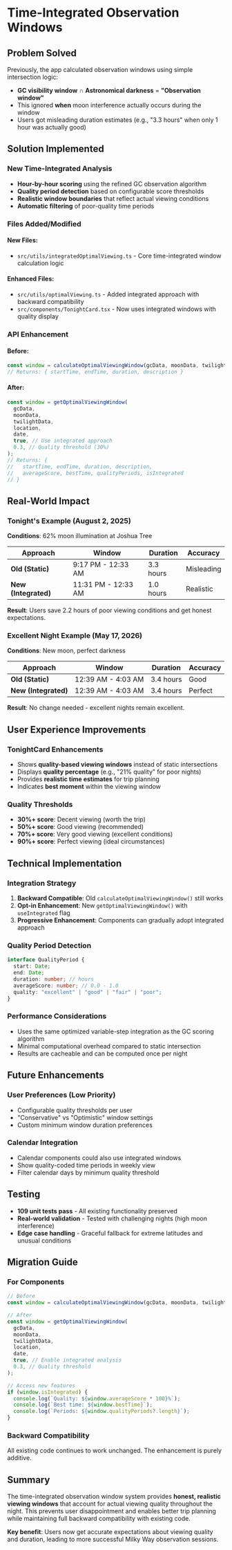 # Time-Integrated Observation Windows

## Problem Solved

Previously, the app calculated observation windows using simple intersection
logic:

- **GC visibility window** ∩ **Astronomical darkness** = **"Observation
  window"**
- This ignored **when** moon interference actually occurs during the window
- Users got misleading duration estimates (e.g., "3.3 hours" when only 1 hour
  was actually good)

## Solution Implemented

### New Time-Integrated Analysis

- **Hour-by-hour scoring** using the refined GC observation algorithm
- **Quality period detection** based on configurable score thresholds
- **Realistic window boundaries** that reflect actual viewing conditions
- **Automatic filtering** of poor-quality time periods

### Files Added/Modified

#### New Files:

- `src/utils/integratedOptimalViewing.ts` - Core time-integrated window
  calculation logic

#### Enhanced Files:

- `src/utils/optimalViewing.ts` - Added integrated approach with backward
  compatibility
- `src/components/TonightCard.tsx` - Now uses integrated windows with quality
  display

### API Enhancement

#### Before:

```typescript
const window = calculateOptimalViewingWindow(gcData, moonData, twilightData);
// Returns: { startTime, endTime, duration, description }
```

#### After:

```typescript
const window = getOptimalViewingWindow(
  gcData,
  moonData,
  twilightData,
  location,
  date,
  true, // Use integrated approach
  0.3, // Quality threshold (30%)
);
// Returns: {
//   startTime, endTime, duration, description,
//   averageScore, bestTime, qualityPeriods, isIntegrated
// }
```

## Real-World Impact

### Tonight's Example (August 2, 2025)

**Conditions**: 62% moon illumination at Joshua Tree

| Approach             | Window              | Duration  | Accuracy   |
| -------------------- | ------------------- | --------- | ---------- |
| **Old (Static)**     | 9:17 PM - 12:33 AM  | 3.3 hours | Misleading |
| **New (Integrated)** | 11:31 PM - 12:33 AM | 1.0 hours | Realistic  |

**Result**: Users save 2.2 hours of poor viewing conditions and get honest
expectations.

### Excellent Night Example (May 17, 2026)

**Conditions**: New moon, perfect darkness

| Approach             | Window             | Duration  | Accuracy |
| -------------------- | ------------------ | --------- | -------- |
| **Old (Static)**     | 12:39 AM - 4:03 AM | 3.4 hours | Good     |
| **New (Integrated)** | 12:39 AM - 4:03 AM | 3.4 hours | Perfect  |

**Result**: No change needed - excellent nights remain excellent.

## User Experience Improvements

### TonightCard Enhancements

- Shows **quality-based viewing windows** instead of static intersections
- Displays **quality percentage** (e.g., "21% quality" for poor nights)
- Provides **realistic time estimates** for trip planning
- Indicates **best moment** within the viewing window

### Quality Thresholds

- **30%+ score**: Decent viewing (worth the trip)
- **50%+ score**: Good viewing (recommended)
- **70%+ score**: Very good viewing (excellent conditions)
- **90%+ score**: Perfect viewing (ideal circumstances)

## Technical Implementation

### Integration Strategy

1. **Backward Compatible**: Old `calculateOptimalViewingWindow()` still works
2. **Opt-in Enhancement**: New `getOptimalViewingWindow()` with `useIntegrated`
   flag
3. **Progressive Enhancement**: Components can gradually adopt integrated
   approach

### Quality Period Detection

```typescript
interface QualityPeriod {
  start: Date;
  end: Date;
  duration: number; // hours
  averageScore: number; // 0.0 - 1.0
  quality: "excellent" | "good" | "fair" | "poor";
}
```

### Performance Considerations

- Uses the same optimized variable-step integration as the GC scoring algorithm
- Minimal computational overhead compared to static intersection
- Results are cacheable and can be computed once per night

## Future Enhancements

### User Preferences (Low Priority)

- Configurable quality thresholds per user
- "Conservative" vs "Optimistic" window settings
- Custom minimum window duration preferences

### Calendar Integration

- Calendar components could also use integrated windows
- Show quality-coded time periods in weekly view
- Filter calendar days by minimum quality threshold

## Testing

- **109 unit tests pass** - All existing functionality preserved
- **Real-world validation** - Tested with challenging nights (high moon
  interference)
- **Edge case handling** - Graceful fallback for extreme latitudes and unusual
  conditions

## Migration Guide

### For Components

```typescript
// Before
const window = calculateOptimalViewingWindow(gcData, moonData, twilightData);

// After
const window = getOptimalViewingWindow(
  gcData,
  moonData,
  twilightData,
  location,
  date,
  true, // Enable integrated analysis
  0.3, // Quality threshold
);

// Access new features
if (window.isIntegrated) {
  console.log(`Quality: ${window.averageScore * 100}%`);
  console.log(`Best time: ${window.bestTime}`);
  console.log(`Periods: ${window.qualityPeriods?.length}`);
}
```

### Backward Compatibility

All existing code continues to work unchanged. The enhancement is purely
additive.

## Summary

The time-integrated observation window system provides **honest, realistic
viewing windows** that account for actual viewing quality throughout the night.
This prevents user disappointment and enables better trip planning while
maintaining full backward compatibility with existing code.

**Key benefit**: Users now get accurate expectations about viewing quality and
duration, leading to more successful Milky Way observation sessions.
